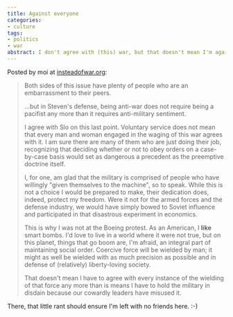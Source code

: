 ```yaml
---
title: Against everyone
categories:
- culture
tags:
- politics
- war
abstract: I don't agree with (this) war, but that doesn't mean I'm against defense.
---
```


Posted by moi at [insteadofwar.org][1]:

   [1]: http://www.insteadofwar.org/site/forum/threads.php?id=522_0_5_0_C

> Both sides of this issue have plenty of people who are an embarrassment to their peers.
> 
> ...but in Steven's defense, being anti-war does not require being a pacifist any more than it requires anti-military sentiment.
> 
> I agree with Slo on this last point.  Voluntary service does not mean that every man and woman engaged in the waging of this war agrees with it.  I am sure there are many of them who are just doing their job, recognizing that deciding whether or not to obey orders on a case-by-case basis would set as dangerous a precedent as the preemptive doctrine itself.
> 
> I, for one, am glad that the military is comprised of people who have willingly "given themselves to the machine", so to speak.  While this is not a choice I would be prepared to make, their dedication does, indeed, protect my freedom.  Were it not for the armed forces and the defense industry, we would have simply bowed to Soviet influence and participated in that disastrous experiment in economics.
> 
> This is why I was not at the Boeing protest.  As an American, I **like** smart bombs.  I'd love to live in a world where it were not true, but on this planet, things that go boom are, I'm afraid, an integral part of maintaining social order.  Coercive force will be wielded by man; it might as well be wielded with as much precision as possible and in defense of (relatively) liberty-loving society.
> 
> That doesn't mean I have to agree with every instance of the wielding of that force any more than is means I have to hold the military in disdain because our cowardly leaders have misused it.

There, that little rant should ensure I'm left with no friends here.  :-)
